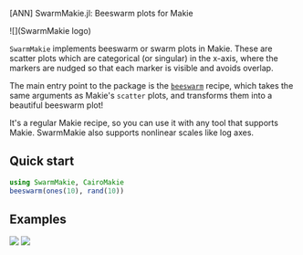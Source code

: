 [ANN] SwarmMakie.jl: Beeswarm plots for Makie

![](SwarmMakie logo)


`SwarmMakie` implements beeswarm or swarm plots in Makie.  These are scatter plots which are categorical (or singular) in the x-axis, where the markers are nudged so that each marker is visible and avoids overlap.

The main entry point to the package is the [`beeswarm`](@ref) recipe, which takes the same arguments as Makie's `scatter` plots, and transforms them into a beautiful beeswarm plot!

It's a regular Makie recipe, so you can use it with any tool that supports Makie.  SwarmMakie also supports nonlinear scales like log axes.

## Quick start

```julia
using SwarmMakie, CairoMakie
beeswarm(ones(10), rand(10))
```

## Examples

![](multiple_swarm.png) ![](tecosaur_jlbench.png)

